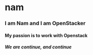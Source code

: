 # nam

### I am Nam and I am OpenStacker

#### My passion is to work with Openstack

##### We are continue, and continue

